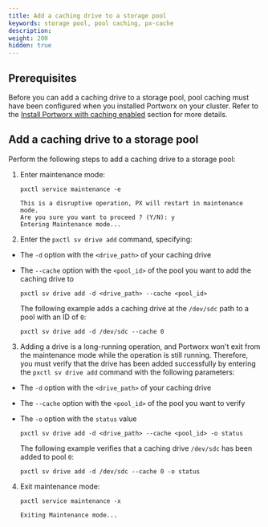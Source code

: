 ```yaml
---
title: Add a caching drive to a storage pool
keywords: storage pool, pool caching, px-cache
description:
weight: 200
hidden: true
---
```


## Prerequisites

Before you can add a caching drive to a storage pool, pool caching must have been configured when you installed Portworx on your cluster. Refer to the [Install Portworx with caching enabled](/concepts/pool-caching/#install-portworx-with-caching-enabled) section for more details.

## Add a caching drive to a storage pool

Perform the following steps to add a caching drive to a storage pool:

1. Enter maintenance mode:

    ```text
    pxctl service maintenance -e
    ```

    ```output
    This is a disruptive operation, PX will restart in maintenance mode.
    Are you sure you want to proceed ? (Y/N): y
    Entering Maintenance mode...
    ```

2. Enter the `pxctl sv drive add` command, specifying:

  * The `-d` option with the `<drive_path>` of your caching drive
  * The `--cache` option with the `<pool_id>` of the pool you want to add the caching drive to

    `pxctl sv drive add -d <drive_path> --cache <pool_id>`

    The following example adds a caching drive at the `/dev/sdc` path to a pool with an ID of `0`:

    ```text
    pxctl sv drive add -d /dev/sdc --cache 0
    ```

3. Adding a drive is a long-running operation, and Portworx won't exit from the maintenance mode while the operation is still running. Therefore, you must verify that the drive has been added successfully by entering the `pxctl sv drive add` command with the following parameters:

  * The `-d` option with the `<drive_path>` of your caching drive
  * The `--cache` option with the `<pool_id>` of the pool you want to verify
  * The `-o` option with the `status` value

    `pxctl sv drive add -d <drive_path> --cache <pool_id> -o status`

    The following example verifies that a caching drive `/dev/sdc` has been added to pool `0`:
    ```terminal
    pxctl sv drive add -d /dev/sdc --cache 0 -o status
    ```
    <!--
      Need sample output
    -->

4. Exit maintenance mode:

    ```text
    pxctl service maintenance -x
    ```

    ```output
    Exiting Maintenance mode...
    ```
